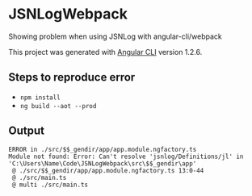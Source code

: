 # JSNLogWebpack
Showing problem when using JSNLog with angular-cli/webpack

This project was generated with [Angular CLI](https://github.com/angular/angular-cli) version 1.2.6.

## Steps to reproduce error

* `npm install`
* `ng build --aot --prod`

## Output
```
ERROR in ./src/$$_gendir/app/app.module.ngfactory.ts
Module not found: Error: Can't resolve 'jsnlog/Definitions/jl' in 'C:\Users\Name\Code\JSNLogWebpack\src\$$_gendir\app'
 @ ./src/$$_gendir/app/app.module.ngfactory.ts 13:0-44
 @ ./src/main.ts
 @ multi ./src/main.ts
 ```
